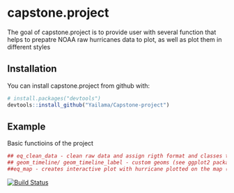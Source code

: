 # capstone.project

The goal of capstone.project is to provide user with several function that helps to prepatre NOAA raw hurricanes data to plot, as well as plot them in different styles

## Installation

You can install capstone.project from github with:


``` r
# install.packages("devtools")
devtools::install_github("Yailama/Capstone-project")
```

## Example

Basic functioins of the project

``` r
## eq_clean_data - clean raw data and assign rigth format and classes to variables
## geom_timeline/ geom_timeline_label - custom geoms (see ggplot2 package for more information on geoms) to plot data
##eq_map - creates interactive plot with hurricane plotted on the map (you can use eq_create_label function to create particular type of dots captions)
```
[![Build Status](https://travis-ci.org/Yailama/Capstone-project.svg?branch=master)](https://travis-ci.org/Yailama/Capstone-project)
